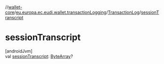 //[wallet-core](../../../index.md)/[eu.europa.ec.eudi.wallet.transactionLogging](../index.md)/[TransactionLog](index.md)/[sessionTranscript](session-transcript.md)

# sessionTranscript

[androidJvm]\
val [sessionTranscript](session-transcript.md): [ByteArray](https://kotlinlang.org/api/latest/jvm/stdlib/kotlin-stdlib/kotlin/-byte-array/index.html)?
